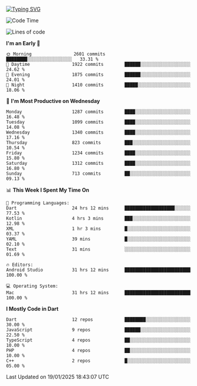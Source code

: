 
<a href="https://git.io/typing-svg"><img src="https://readme-typing-svg.demolab.com?font=Source+Code+Pro&pause=1000&random=false&width=435&lines=Hey+%F0%9F%A5%B6+iam+Yaskraz" alt="Typing SVG" /></a>
<!--START_SECTION:waka-->
![Code Time](http://img.shields.io/badge/Code%20Time-952%20hrs%2038%20mins-blue)

![Lines of code](https://img.shields.io/badge/From%20Hello%20World%20I%27ve%20Written-4.9%20million%20lines%20of%20code-blue)

**I'm an Early 🐤** 

```text
🌞 Morning                2601 commits        ████████░░░░░░░░░░░░░░░░░   33.31 % 
🌆 Daytime                1922 commits        ██████░░░░░░░░░░░░░░░░░░░   24.62 % 
🌃 Evening                1875 commits        ██████░░░░░░░░░░░░░░░░░░░   24.01 % 
🌙 Night                  1410 commits        █████░░░░░░░░░░░░░░░░░░░░   18.06 % 
```
📅 **I'm Most Productive on Wednesday** 

```text
Monday                   1287 commits        ████░░░░░░░░░░░░░░░░░░░░░   16.48 % 
Tuesday                  1099 commits        ████░░░░░░░░░░░░░░░░░░░░░   14.08 % 
Wednesday                1340 commits        ████░░░░░░░░░░░░░░░░░░░░░   17.16 % 
Thursday                 823 commits         ███░░░░░░░░░░░░░░░░░░░░░░   10.54 % 
Friday                   1234 commits        ████░░░░░░░░░░░░░░░░░░░░░   15.80 % 
Saturday                 1312 commits        ████░░░░░░░░░░░░░░░░░░░░░   16.80 % 
Sunday                   713 commits         ██░░░░░░░░░░░░░░░░░░░░░░░   09.13 % 
```


📊 **This Week I Spent My Time On** 

```text
💬 Programming Languages: 
Dart                     24 hrs 12 mins      ███████████████████░░░░░░   77.53 % 
Kotlin                   4 hrs 3 mins        ███░░░░░░░░░░░░░░░░░░░░░░   12.98 % 
XML                      1 hr 3 mins         █░░░░░░░░░░░░░░░░░░░░░░░░   03.37 % 
YAML                     39 mins             █░░░░░░░░░░░░░░░░░░░░░░░░   02.10 % 
Text                     31 mins             ░░░░░░░░░░░░░░░░░░░░░░░░░   01.69 % 

🔥 Editors: 
Android Studio           31 hrs 12 mins      █████████████████████████   100.00 % 

💻 Operating System: 
Mac                      31 hrs 12 mins      █████████████████████████   100.00 % 
```

**I Mostly Code in Dart** 

```text
Dart                     12 repos            ████████░░░░░░░░░░░░░░░░░   30.00 % 
JavaScript               9 repos             ██████░░░░░░░░░░░░░░░░░░░   22.50 % 
TypeScript               4 repos             ██░░░░░░░░░░░░░░░░░░░░░░░   10.00 % 
PHP                      4 repos             ██░░░░░░░░░░░░░░░░░░░░░░░   10.00 % 
C++                      2 repos             █░░░░░░░░░░░░░░░░░░░░░░░░   05.00 % 
```




 Last Updated on 19/01/2025 18:43:07 UTC
<!--END_SECTION:waka-->
